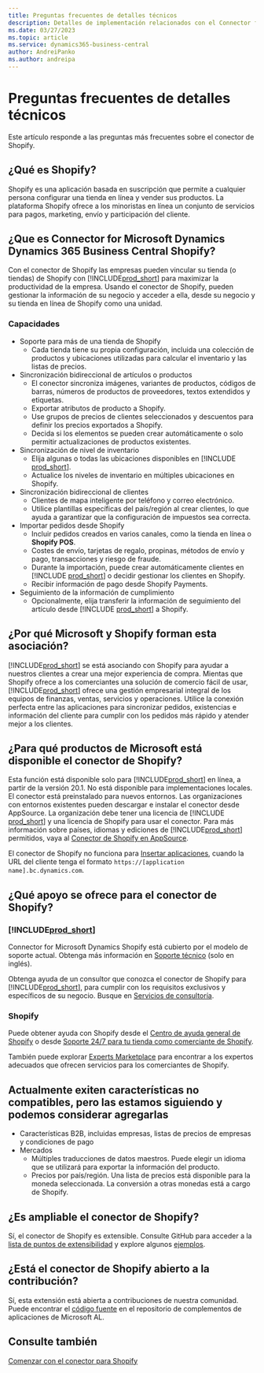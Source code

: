 ```yaml
---
title: Preguntas frecuentes de detalles técnicos
description: Detalles de implementación relacionados con el Connector for Microsoft Dynamics Shopify.
ms.date: 03/27/2023
ms.topic: article
ms.service: dynamics365-business-central
author: AndreiPanko
ms.author: andreipa
---
```


# <a name="faq-for-technical-details"></a><a name="faq-for-technical-details"></a><a name="faq-for-technical-details"></a>Preguntas frecuentes de detalles técnicos

Este artículo responde a las preguntas más frecuentes sobre el conector de Shopify.

## <a name="what-is-shopify"></a><a name="what-is-shopify"></a><a name="what-is-shopify"></a>¿Qué es Shopify?

Shopify es una aplicación basada en suscripción que permite a cualquier persona configurar una tienda en línea y vender sus productos. La plataforma Shopify ofrece a los minoristas en línea un conjunto de servicios para pagos, marketing, envío y participación del cliente.

## <a name="what-is-the-microsoft-dynamics-365-business-central-shopify-connector"></a><a name="what-is-the-microsoft-dynamics-365-business-central-shopify-connector"></a><a name="what-is-the-microsoft-dynamics-365-business-central-shopify-connector"></a>¿Que es Connector for Microsoft Dynamics Dynamics 365 Business Central Shopify?

Con el conector de Shopify las empresas pueden vincular su tienda (o tiendas) de Shopify con [!INCLUDE[prod_short](../includes/prod_short.md)] para maximizar la productividad de la empresa. Usando el conector de Shopify, pueden gestionar la información de su negocio y acceder a ella, desde su negocio y su tienda en línea de Shopify como una unidad.

### <a name="capabilities"></a><a name="capabilities"></a><a name="capabilities"></a>Capacidades

- Soporte para más de una tienda de Shopify
  - Cada tienda tiene su propia configuración, incluida una colección de productos y ubicaciones utilizadas para calcular el inventario y las listas de precios.  
- Sincronización bidireccional de artículos o productos
  - El conector sincroniza imágenes, variantes de productos, códigos de barras, números de productos de proveedores, textos extendidos y etiquetas.  
  - Exportar atributos de producto a Shopify.  
  - Use grupos de precios de clientes seleccionados y descuentos para definir los precios exportados a Shopify.  
  - Decida si los elementos se pueden crear automáticamente o solo permitir actualizaciones de productos existentes.  
- Sincronización de nivel de inventario
  - Elija algunas o todas las ubicaciones disponibles en [!INCLUDE [prod_short](../includes/prod_short.md)].  
  - Actualice los niveles de inventario en múltiples ubicaciones en Shopify.  
- Sincronización bidireccional de clientes
  - Clientes de mapa inteligente por teléfono y correo electrónico.  
  - Utilice plantillas específicas del país/región al crear clientes, lo que ayuda a garantizar que la configuración de impuestos sea correcta.  
- Importar pedidos desde Shopify
  - Incluir pedidos creados en varios canales, como la tienda en línea o **Shopify POS**.
  - Costes de envío, tarjetas de regalo, propinas, métodos de envío y pago, transacciones y riesgo de fraude.  
  - Durante la importación, puede crear automáticamente clientes en [!INCLUDE [prod_short](../includes/prod_short.md)] o decidir gestionar los clientes en Shopify.  
  - Recibir información de pago desde Shopify Payments.
- Seguimiento de la información de cumplimiento
  - Opcionalmente, elija transferir la información de seguimiento del artículo desde [!INCLUDE [prod_short](../includes/prod_short.md)] a Shopify.  

## <a name="why-did-microsoft-and-shopify-form-this-partnership"></a><a name="why-did-microsoft-and-shopify-form-this-partnership"></a><a name="why-did-microsoft-and-shopify-form-this-partnership"></a>¿Por qué Microsoft y Shopify forman esta asociación?

[!INCLUDE[prod_short](../includes/prod_long.md)] se está asociando con Shopify para ayudar a nuestros clientes a crear una mejor experiencia de compra. Mientas que Shopify ofrece a los comerciantes una solución de comercio fácil de usar, [!INCLUDE[prod_short](../includes/prod_short.md)] ofrece una gestión empresarial integral de los equipos de finanzas, ventas, servicios y operaciones. Utilice la conexión perfecta entre las aplicaciones para sincronizar pedidos, existencias e información del cliente para cumplir con los pedidos más rápido y atender mejor a los clientes.

## <a name="which-microsoft-products-are-the-shopify-connector-available-for"></a><a name="which-microsoft-products-are-the-shopify-connector-available-for"></a><a name="which-microsoft-products-are-the-shopify-connector-available-for"></a>¿Para qué productos de Microsoft está disponible el conector de Shopify?

Esta función está disponible solo para [!INCLUDE[prod_short](../includes/prod_short.md)] en línea, a partir de la versión 20.1. No está disponible para implementaciones locales. El conector está preinstalado para nuevos entornos. Las organizaciones con entornos existentes pueden descargar e instalar el conector desde AppSource. La organización debe tener una licencia de [!INCLUDE [prod_short](../includes/prod_short.md)] y una licencia de Shopify para usar el conector. Para más información sobre países, idiomas y ediciones de [!INCLUDE[prod_short](../includes/prod_short.md)] permitidos, vaya al [Conector de Shopify en AppSource](https://go.microsoft.com/fwlink/?linkid=2196238).

El conector de Shopify no funciona para [Insertar aplicaciones](/dynamics365/business-central/dev-itpro/deployment/embed-app-overview), cuando la URL del cliente tenga el formato `https://[application name].bc.dynamics.com`.

## <a name="what-support-is-offered-for-the-shopify-connector"></a><a name="what-support-is-offered-for-the-shopify-connector"></a><a name="what-support-is-offered-for-the-shopify-connector"></a>¿Qué apoyo se ofrece para el conector de Shopify?

### [!INCLUDE[prod_short](../includes/prod_short.md)]

Connector for Microsoft Dynamics Shopify está cubierto por el modelo de soporte actual. Obtenga más información en [Soporte técnico](/dynamics365/business-central/dev-itpro/administration//manage-technical-support) (solo en inglés).

Obtenga ayuda de un consultor que conozca el conector de Shopify para [!INCLUDE[prod_short](../includes/prod_short.md)], para cumplir con los requisitos exclusivos y específicos de su negocio. Busque en [Servicios de consultoría](https://aka.ms/BCShopifyConsultant).

### <a name="shopify"></a><a name="shopify"></a><a name="shopify"></a>Shopify

Puede obtener ayuda con Shopify desde el [Centro de ayuda general de Shopify](https://help.shopify.com/) o desde [Soporte 24/7 para tu tienda como comerciante de Shopify](https://help.shopify.com/questions#/).

También puede explorar [Experts Marketplace](https://experts.shopify.com/) para encontrar a los expertos adecuados que ofrecen servicios para los comerciantes de Shopify.

## <a name="currently-unsupported-features-however-were-tracking-them-and-may-consider-adding-them"></a><a name="currently-unsupported-features-however-were-tracking-them-and-may-consider-adding-them"></a><a name="currently-unsupported-features-however-were-tracking-them-and-may-consider-adding-them"></a>Actualmente exiten características no compatibles, pero las estamos siguiendo y podemos considerar agregarlas

- Características B2B, incluidas empresas, listas de precios de empresas y condiciones de pago
- Mercados
  - Múltiples traducciones de datos maestros. Puede elegir un idioma que se utilizará para exportar la información del producto.
  - Precios por país/región. Una lista de precios está disponible para la moneda seleccionada. La conversión a otras monedas está a cargo de Shopify.

## <a name="is-the-shopify-connector-extensible"></a><a name="is-the-shopify-connector-extensible"></a><a name="is-the-shopify-connector-extensible"></a>¿Es ampliable el conector de Shopify?

Sí, el conector de Shopify es extensible. Consulte GitHub para acceder a la [lista de puntos de extensibilidad](https://github.com/microsoft/ALAppExtensions/tree/main/Apps/W1/Shopify) y explore algunos [ejemplos](https://github.com/microsoft/ALAppExtensions/blob/main/Apps/W1/Shopify/extensibility_examples.md).

## <a name="is-the-shopify-connector-open-for-contribution"></a><a name="is-the-shopify-connector-open-for-contribution"></a><a name="is-the-shopify-connector-open-for-contribution"></a>¿Está el conector de Shopify abierto a la contribución?

Sí, esta extensión está abierta a contribuciones de nuestra comunidad. Puede encontrar el [código fuente](https://github.com/microsoft/ALAppExtensions/tree/main/Apps/W1/Shopify) en el repositorio de complementos de aplicaciones de Microsoft AL.

## <a name="see-also"></a><a name="see-also"></a><a name="see-also"></a>Consulte también

[Comenzar con el conector para Shopify](get-started.md)  
